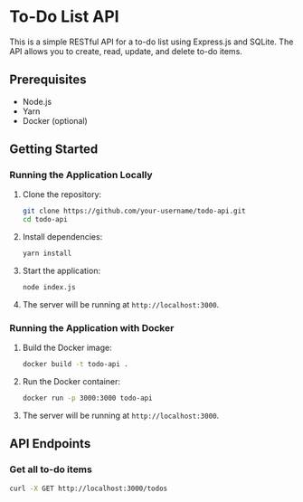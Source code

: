 # To-Do List API

This is a simple RESTful API for a to-do list using Express.js and SQLite. The API allows you to create, read, update, and delete to-do items.

## Prerequisites

- Node.js
- Yarn
- Docker (optional)

## Getting Started

### Running the Application Locally

1. Clone the repository:

    ```sh
    git clone https://github.com/your-username/todo-api.git
    cd todo-api
    ```

2. Install dependencies:

    ```sh
    yarn install
    ```

3. Start the application:

    ```sh
    node index.js
    ```

4. The server will be running at `http://localhost:3000`.

### Running the Application with Docker

1. Build the Docker image:

    ```sh
    docker build -t todo-api .
    ```

2. Run the Docker container:

    ```sh
    docker run -p 3000:3000 todo-api
    ```

3. The server will be running at `http://localhost:3000`.

## API Endpoints

### Get all to-do items

```sh
curl -X GET http://localhost:3000/todos
